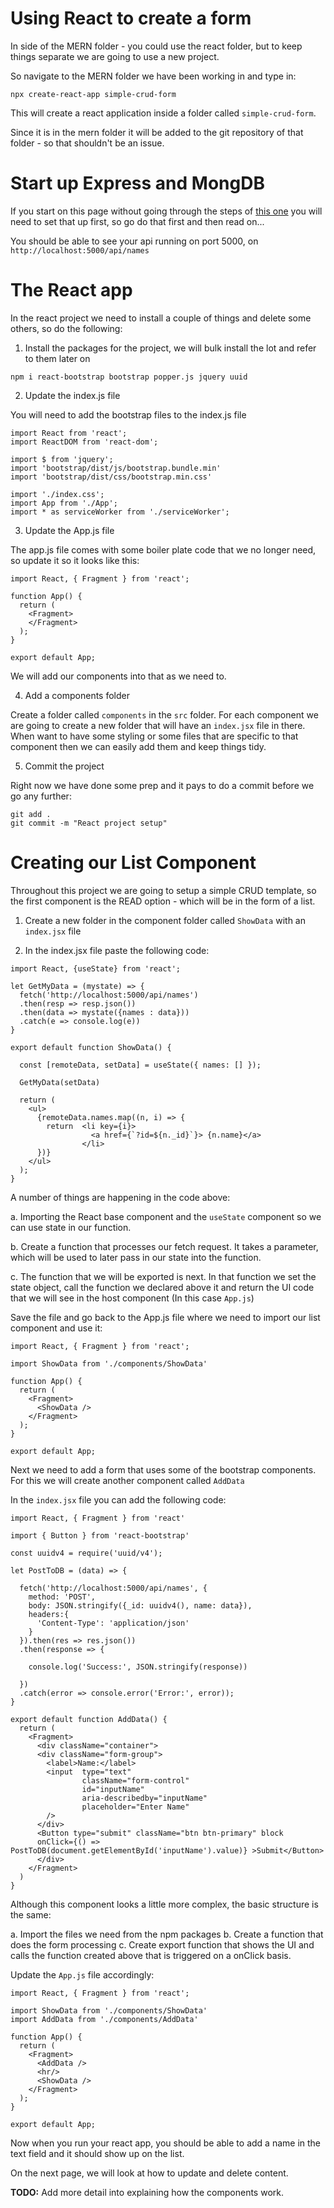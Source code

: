 # Using React to create a form

In side of the MERN folder - you could use the react folder, but to keep things separate we are going to use a new project.

So navigate to the MERN folder we have been working in and type in:

```
npx create-react-app simple-crud-form
```

This will create a react application inside a folder called `simple-crud-form`.

Since it is in the mern folder it will be added to the git repository of that folder - so that shouldn't be an issue.

# Start up Express and MongDB

If you start on this page without going through the steps of [this one](./02-quick-setup) you will need to set that up first, so go do that first and then read on...

You should be able to see your api running on port 5000, on `http://localhost:5000/api/names`

# The React app

In the react project we need to install a couple of things and delete some others, so do the following:

1. Install the packages for the project, we will bulk install the lot and refer to them later on

```
npm i react-bootstrap bootstrap popper.js jquery uuid
```

2. Update the index.js file

You will need to add the bootstrap files to the index.js file

```
import React from 'react';
import ReactDOM from 'react-dom';

import $ from 'jquery'; 
import 'bootstrap/dist/js/bootstrap.bundle.min'
import 'bootstrap/dist/css/bootstrap.min.css'

import './index.css';
import App from './App';
import * as serviceWorker from './serviceWorker';
```

3. Update the App.js file

The app.js file comes with some boiler plate code that we no longer need, so update it so it looks like this:

```
import React, { Fragment } from 'react';

function App() {
  return (
    <Fragment>
    </Fragment>
  );
}

export default App;
```

We will add our components into that as we need to.

4. Add a components folder

Create a folder called `components` in the `src` folder. For each component we are going to create a new folder that will have an `index.jsx` file in there. When want to have some styling or some files that are specific to that component then we can easily add them and keep things tidy.

5. Commit the project

Right now we have done some prep and it pays to do a commit before we go any further:

```
git add .
git commit -m "React project setup"
```

# Creating our List Component

Throughout this project we are going to setup a simple CRUD template, so the first component is the READ option - which will be in the form of a list.

1. Create a new folder in the component folder called `ShowData` with an `index.jsx` file

2. In the index.jsx file paste the following code:

```
import React, {useState} from 'react';

let GetMyData = (mystate) => {
  fetch('http://localhost:5000/api/names')
  .then(resp => resp.json())
  .then(data => mystate({names : data}))
  .catch(e => console.log(e))
}

export default function ShowData() {

  const [remoteData, setData] = useState({ names: [] });

  GetMyData(setData)

  return (
    <ul>
      {remoteData.names.map((n, i) => {
        return  <li key={i}>
                  <a href={`?id=${n._id}`}> {n.name}</a>
                </li>
      })}  
    </ul>
  );
}
```

A number of things are happening in the code above:

a. Importing the React base component and the `useState` component so we can use state in our        function.

b. Create a function that processes our fetch request. It takes a parameter, which will be used to later pass in our state into the function.

c. The function that we will be exported is next. In that function we set the state object, call the function we declared above it and return the UI code that we will see in the host component (In this case `App.js`)

Save the file and go back to the App.js file where we need to import our list component and use it:

```
import React, { Fragment } from 'react';

import ShowData from './components/ShowData'

function App() {
  return (
    <Fragment>
      <ShowData />
    </Fragment>
  );
}

export default App;
```

Next we need to add a form that uses some of the bootstrap components. For this we will create another component called `AddData`

In the `index.jsx` file you can add the following code:

```
import React, { Fragment } from 'react'

import { Button } from 'react-bootstrap'

const uuidv4 = require('uuid/v4');

let PostToDB = (data) => {

  fetch('http://localhost:5000/api/names', {
    method: 'POST',
    body: JSON.stringify({_id: uuidv4(), name: data}),
    headers:{
      'Content-Type': 'application/json'
    }
  }).then(res => res.json())
  .then(response => {

    console.log('Success:', JSON.stringify(response))
    
  })
  .catch(error => console.error('Error:', error));
}

export default function AddData() {
  return (
    <Fragment>
      <div className="container">
      <div className="form-group">
        <label>Name:</label>
        <input  type="text" 
                className="form-control" 
                id="inputName" 
                aria-describedby="inputName" 
                placeholder="Enter Name" 
        />
      </div>
      <Button type="submit" className="btn btn-primary" block 
      onClick={() => PostToDB(document.getElementById('inputName').value)} >Submit</Button>
      </div>
    </Fragment>
  )
}
```

Although this component looks a little more complex, the basic structure is the same:

a. Import the files we need from the npm packages
b. Create a function that does the form processing
c. Create export function that shows the UI and calls the function created above that is triggered on a onClick basis.

Update the `App.js` file accordingly:

```
import React, { Fragment } from 'react';

import ShowData from './components/ShowData'
import AddData from './components/AddData'

function App() {
  return (
    <Fragment>
      <AddData />
      <hr/>
      <ShowData />
    </Fragment>
  );
}

export default App;
```

Now when you run your react app, you should be able to add a name in the text field and it should show up on the list.

On the next page, we will look at how to update and delete content.

**TODO:** Add more detail into explaining how the components work.